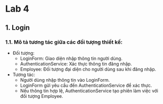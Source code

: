 # Lab 4
## 1. Login
### 1.1. Mô tả tương tác giữa các đối tượng thiết kế:
- Đối tượng:
  + LoginForm: Giao diện nhập thông tin người dùng.
  + AuthenticationService: Xác thực thông tin đăng nhập.
  + Employee: Đối tượng đại diện cho người dùng sau khi đăng nhập.
- Tương tác:
  + Người dùng nhập thông tin vào LoginForm.
  + LoginForm gửi yêu cầu đến AuthenticationService để xác thực.
  + Nếu thông tin hợp lệ, AuthenticationService tạo phiên làm việc với đối tượng Employee.
